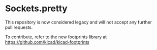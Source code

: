 # Sockets.pretty

This repository is now considered legacy and will not accept any further pull requests.

To contribute, refer to the new footprints library at https://github.com/kicad/kicad-footprints
